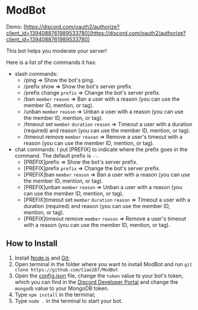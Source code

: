 # ModBot

Demo: [https://discord.com/oauth2/authorize?client_id=1394088761989533780](https://discord.com/oauth2/authorize?client_id=1394088761989533780)

This bot helps you moderate your server!

Here is a list of the commands it has:
- slash commands:
  - /ping => Show the bot's ping.
  - /prefix show => Show the bot's server prefix.
  - /prefix change `prefix` => Change the bot's server prefix.
  - /ban `member` `reason` => Ban a user with a reason (you can use the member ID, mention, or tag).
  - /unban `member` `reason` => Unban a user with a reason (you can use the member ID, mention, or tag).
  - /timeout set `member` `duration` `reason` => Timeout a user with a duration (required) and reason (you can use the member ID, mention, or tag).
  - /timeout remove `member` `reason` => Remove a user's timeout with a reason (you can use the member ID, mention, or tag).
- chat commands:
  I put [PREFIX] to indicate where the prefix goes in the command. The default prefix is `--`.
  - [PREFIX]prefix => Show the bot's server prefix.
  - [PREFIX]prefix `prefix` => Change the bot's server prefix.
  - [PREFIX]ban `member` `reason` => Ban a user with a reason (you can use the member ID, mention, or tag).
  - [PREFIX]unban `member` `reason` => Unban a user with a reason (you can use the member ID, mention, or tag).
  - [PREFIX]timeout set `member` `duration` `reason` => Timeout a user with a duration (required) and reason (you can use the member ID, mention, or tag).
  - [PREFIX]timeout remove `member` `reason` => Remove a user's timeout with a reason (you can use the member ID, mention, or tag).

## How to Install

1) Install [Node.js](https://nodejs.org/en/download/package-manager/current) and [Git](https://git-scm.com/downloads);
2) Open terminal in the folder where you want to install ModBot and run `git clone https://github.com/Ciao287/ModBot`
3) Open the [config.json](https://github.com/Ciao287/ModBot/blob/main/config.json) file, change the `token` value to your bot's token, which you can find in the [Discord Developer Portal](https://discord.com/developers/applications) and change the `mongodb` value to your MongoDB token.
4) Type `npm install` in the terminal;
5) Type `node .` in the terminal to start your bot.